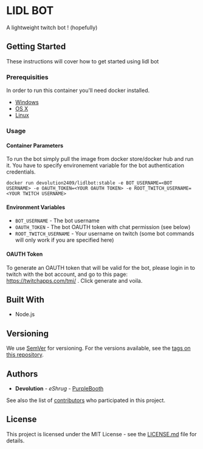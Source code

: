 # LIDL BOT

A lightweight twitch bot ! (hopefully)

## Getting Started

These instructions will cover how to get started using lidl bot

### Prerequisities


In order to run this container you'll need docker installed.

* [Windows](https://docs.docker.com/windows/started)
* [OS X](https://docs.docker.com/mac/started/)
* [Linux](https://docs.docker.com/linux/started/)

### Usage

#### Container Parameters

To run the bot simply pull the image from docker store/docker hub and run it.
You have to specify environement variable for the bot authentication credentials. 

```shell
docker run devolution2409/lidlbot:stable -e BOT_USERNAME=<BOT USERNAME> -e OAUTH_TOKEN=<YOUR OAUTH TOKEN> -e ROOT_TWITCH_USERNAME=<YOUR TWITCH USERNAME>
```


#### Environment Variables

* `BOT_USERNAME` - The bot username
* `OAUTH_TOKEN` - The bot OAUTH token with chat permission (see below)
* `ROOT_TWITCH_USERNAME`  - Your username on twitch (some bot commands will only work if you are specified here)

#### OAUTH Token

To generate an OAUTH token that will be valid for the bot, please login in to twitch with the bot account, and go to this page: https://twitchapps.com/tmi/ .
Click generate and voila.


## Built With

* Node.js



## Versioning

We use [SemVer](http://semver.org/) for versioning. For the versions available, see the 
[tags on this repository](https://github.com/your/repository/tags). 

## Authors

* **Devolution** - *eShrug* - [PurpleBooth](https://github.com/devolution2409)

See also the list of [contributors](https://github.com/devolution2409/lidl-bot/contributors) who 
participated in this project.

## License

This project is licensed under the MIT License - see the [LICENSE.md](LICENSE.md) file for details.

